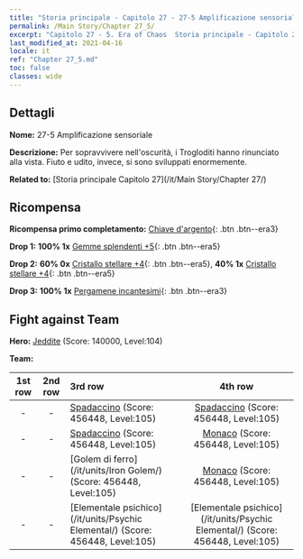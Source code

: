 ```yaml
---
title: "Storia principale - Capitolo 27 - 27-5 Amplificazione sensoriale"
permalink: /Main Story/Chapter 27_5/
excerpt: "Capitolo 27 - 5. Era of Chaos  Storia principale - Capitolo 27_5. 27-5 Amplificazione sensoriale"
last_modified_at: 2021-04-16
locale: it
ref: "Chapter 27_5.md"
toc: false
classes: wide
---
```


## Dettagli

 **Nome:** 27-5 Amplificazione sensoriale

 **Descrizione:** Per sopravvivere nell'oscurità, i Trogloditi hanno rinunciato alla vista. Fiuto e udito, invece, si sono sviluppati enormemente.

 **Related to:** [Storia principale Capitolo 27](/it/Main Story/Chapter 27/)

## Ricompensa

 **Ricompensa primo completamento:** [Chiave d'argento](/it/Items/con_693/){: .btn .btn--era3}

 **Drop 1:** **100% 1x** [Gemme splendenti +5](/it/Items/mat_100/){: .btn .btn--era5}

 **Drop 2:** **60% 0x** [Cristallo stellare +4](/it/Items/mat_94/){: .btn .btn--era5}, **40% 1x** [Cristallo stellare +4](/it/Items/mat_94/){: .btn .btn--era5}

 **Drop 3:** **100% 1x** [Pergamene incantesimi](/it/Items/con_694/){: .btn .btn--era3}


## Fight against Team
 **Hero:** [Jeddite](/it/heroes/Jeddite/) (Score: 140000, Level:104)

 **Team:**


  | 1st row | 2nd row | 3rd row | 4th row |
  |:----:|:----:|:----|:----:|
  | - | - | [Spadaccino](/it/units/Swordsman/) (Score: 456448, Level:105)  | [Spadaccino](/it/units/Swordsman/) (Score: 456448, Level:105)  |
  | - | - | [Spadaccino](/it/units/Swordsman/) (Score: 456448, Level:105)  | [Monaco](/it/units/Monk/) (Score: 456448, Level:105)  |
  | - | - | [Golem di ferro](/it/units/Iron Golem/) (Score: 456448, Level:105)  | [Monaco](/it/units/Monk/) (Score: 456448, Level:105)  |
  | - | - | [Elementale psichico](/it/units/Psychic Elemental/) (Score: 456448, Level:105)  | [Elementale psichico](/it/units/Psychic Elemental/) (Score: 456448, Level:105)  |


